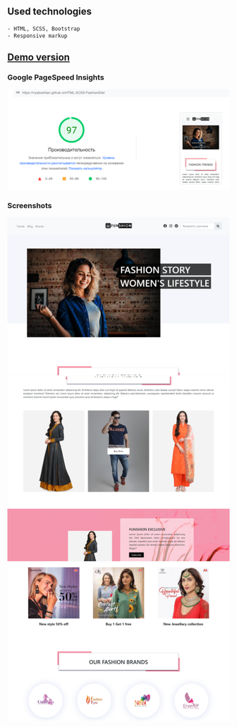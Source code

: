 ## Used technologies

    - HTML, SCSS, Bootstrap
    - Responsive markup

## [Demo version](https://rryaboshtan.github.io/HTML-SCSS-FashionSite/)

### Google PageSpeed Insights
![](assets/screenshots/screenshot0.png)
### Screenshots
![](assets/screenshots/screenshot1.png)
![](assets/screenshots/screenshot2.png)
![](assets/screenshots/screenshot3.png)
